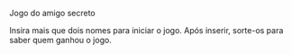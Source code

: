 Jogo do amigo secreto

Insira mais que dois nomes para iniciar o jogo.
Após inserir, sorte-os para saber quem ganhou o jogo.